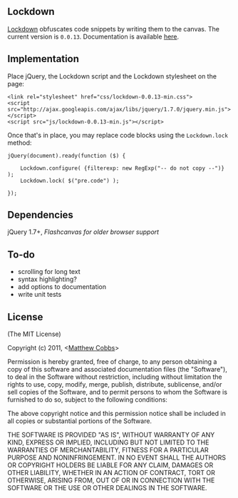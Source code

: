 ## Lockdown

[Lockdown](http://draeton.github.com/lockdown/) obfuscates code snippets by writing them to the canvas.
The current version is `0.0.13`. Documentation is available
[here](http://draeton.github.com/lockdown/docs/lockdown.html).

## Implementation

Place jQuery, the Lockdown script and the Lockdown stylesheet on the page:

    <link rel="stylesheet" href="css/lockdown-0.0.13-min.css">
    <script src="http://ajax.googleapis.com/ajax/libs/jquery/1.7.0/jquery.min.js"></script>
    <script src="js/lockdown-0.0.13-min.js"></script>

Once that's in place, you may replace code blocks using the `Lockdown.lock` method:

    jQuery(document).ready(function ($) {

        Lockdown.configure( {filterexp: new RegExp("-- do not copy --")} );
        Lockdown.lock( $("pre.code") );

    });

## Dependencies

jQuery 1.7+, *Flashcanvas for older browser support*

## To-do

* scrolling for long text
* syntax highlighting?
* add options to documentation
* write unit tests

## License

(The MIT License)

Copyright (c) 2011, <[Matthew Cobbs](mailto:draeton@gmail.com)>

Permission is hereby granted, free of charge, to any person obtaining
a copy of this software and associated documentation files (the
"Software"), to deal in the Software without restriction, including
without limitation the rights to use, copy, modify, merge, publish,
distribute, sublicense, and/or sell copies of the Software, and to
permit persons to whom the Software is furnished to do so, subject to
the following conditions:

The above copyright notice and this permission notice shall be included
in all copies or substantial portions of the Software.

THE SOFTWARE IS PROVIDED "AS IS", WITHOUT WARRANTY OF ANY KIND, EXPRESS
OR IMPLIED, INCLUDING BUT NOT LIMITED TO THE WARRANTIES OF
MERCHANTABILITY, FITNESS FOR A PARTICULAR PURPOSE AND NONINFRINGEMENT.
IN NO EVENT SHALL THE AUTHORS OR COPYRIGHT HOLDERS BE LIABLE FOR ANY
CLAIM, DAMAGES OR OTHER LIABILITY, WHETHER IN AN ACTION OF CONTRACT,
TORT OR OTHERWISE, ARISING FROM, OUT OF OR IN CONNECTION WITH THE
SOFTWARE OR THE USE OR OTHER DEALINGS IN THE SOFTWARE.